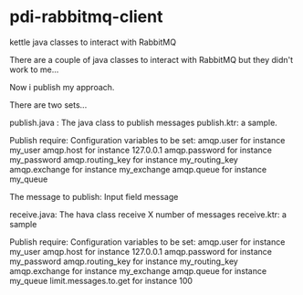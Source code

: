 # pdi-rabbitmq-client
kettle java classes to interact with RabbitMQ

There are a couple of java classes to interact with RabbitMQ but they didn't work to me...

Now i publish my approach. 

There are two sets...

publish.java : The java class to publish messages
publish.ktr: a sample.

Publish require:
Configuration variables to be set:
amqp.user for instance my_user
amqp.host for instance 127.0.0.1
amqp.password for instance my_password
amqp.routing_key for instance my_routing_key
amqp.exchange for instance my_exchange
amqp.queue for instance my_queue

The message to publish: Input field message 	


receive.java: The hava class receive X number of messages
receive.ktr: a sample

Publish require:
Configuration variables to be set:
amqp.user for instance my_user
amqp.host for instance 127.0.0.1
amqp.password for instance my_password
amqp.routing_key for instance my_routing_key
amqp.exchange for instance my_exchange
amqp.queue for instance my_queue
limit.messages.to.get for instance 100
